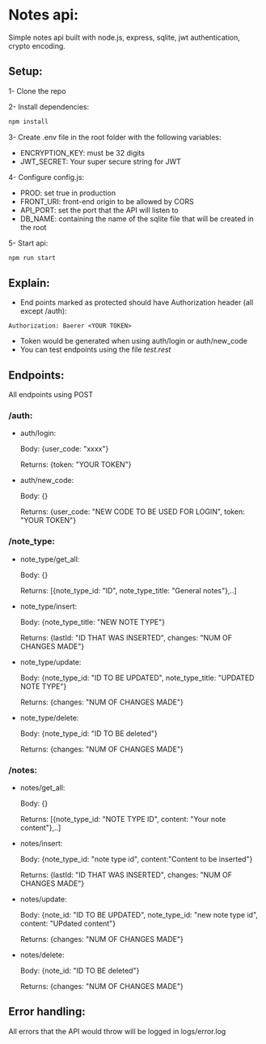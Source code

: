 # Notes api:
Simple notes api built with node.js, express, sqlite, jwt authentication, crypto encoding.

## Setup:
1- Clone the repo

2- Install dependencies:
```bash
npm install
```

3- Create .env file in the root folder with the following variables:

- ENCRYPTION_KEY: must be 32 digits
- JWT_SECRET: Your super secure string for JWT

4- Configure config.js:

- PROD: set true in production
- FRONT_URI: front-end origin to be allowed by CORS
- API_PORT: set the port that the API will listen to
- DB_NAME: containing the name of the sqlite file that will be created in the root

5- Start api:

```bash
npm run start
```

## Explain:

- End points marked as protected should have Authorization header (all except /auth):
```
Authorization: Baerer <YOUR TOKEN>
```
- Token would be generated when using auth/login or auth/new_code
- You can test endpoints using the file *test.rest*

## Endpoints:
All endpoints using POST

### /auth:
- auth/login:

  Body: {user_code: "xxxx"}

  Returns: {token: "YOUR TOKEN"}

- auth/new_code:

  Body: {}

  Returns: {user_code: "NEW CODE TO BE USED FOR LOGIN", token: "YOUR TOKEN"}

### /note_type:
- note_type/get_all:

  Body: {}

  Returns: [{note_type_id: "ID", note_type_title: "General notes"},..]

- note_type/insert:

  Body: {note_type_title: "NEW NOTE TYPE"}

  Returns: {lastId: "ID THAT WAS INSERTED", changes: "NUM OF CHANGES MADE"}

- note_type/update:

  Body: {note_type_id: "ID TO BE UPDATED", note_type_title: "UPDATED NOTE TYPE"}

  Returns: {changes: "NUM OF CHANGES MADE"}

- note_type/delete:

  Body: {note_type_id: "ID TO BE deleted"}

  Returns: {changes: "NUM OF CHANGES MADE"}

  
### /notes:
- notes/get_all:

  Body: {}

  Returns: [{note_type_id: "NOTE TYPE ID", content: "Your note content"},..]

- notes/insert:

  Body: {note_type_id: "note type id", content:"Content to be inserted"}

  Returns: {lastId: "ID THAT WAS INSERTED", changes: "NUM OF CHANGES MADE"}

- notes/update:

  Body: {note_id: "ID TO BE UPDATED", note_type_id: "new note type id", content: "UPdated content"}

  Returns: {changes: "NUM OF CHANGES MADE"}

- notes/delete:

  Body: {note_id: "ID TO BE deleted"}

  Returns: {changes: "NUM OF CHANGES MADE"}


## Error handling:
All errors that the API would throw will be logged in logs/error.log

